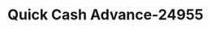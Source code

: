 ---
f_zip-code: 72315
f_state-code: AR
title: Quick Cash Advance-24955
f_phone: 870-763-0296
f_city-only: Blytheville
f_address: 805 S Division Street Blytheville
f_location-unique-id: '24955'
slug: quick-cash-advance-24955
updated-on: '2024-05-30T13:46:58.046Z'
created-on: '2024-05-30T13:36:59.803Z'
published-on: '2024-05-30T13:54:32.469Z'
f_city-state: cms/city/blytheville-ar.md
f_company: cms/company/quick-cash-advance.md
f_state: cms/state/arkansas.md
layout: '[payday-loan].html'
tags: payday-loan
---